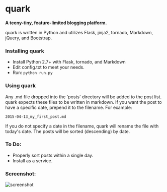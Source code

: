 # quark
**A teeny-tiny, feature-limited blogging platform.**

quark is written in Python and utilizes Flask, jinja2, tornado, Markdown, 
jQuery, and Bootstrap.

### Installing quark

* Install Python 2.7+ with Flask, tornado, and Markdown
* Edit config.txt to meet your needs.
* Run: `python run.py`

### Using quark

Any .md file dropped into the 'posts' directory will be added to the
post list. quark expects these files to be written in markdown. If you want
the post to have a specific date, prepend it to the filename. For example:

`2015-04-13_my_first_post.md`

If you do not specify a date in the filename, quark will rename the file with
today's date. The posts will be sorted (descending) by date.

### To Do:

* Properly sort posts within a single day.
* Install as a service.

### Screenshot:

![screenshot](http://i.imgur.com/ut0PnPO.png)
